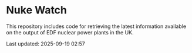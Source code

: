 # Nuke Watch

This repository includes code for retrieving the latest information available on the output of EDF nuclear power plants in the UK.

Last updated: 2025-09-19 02:57